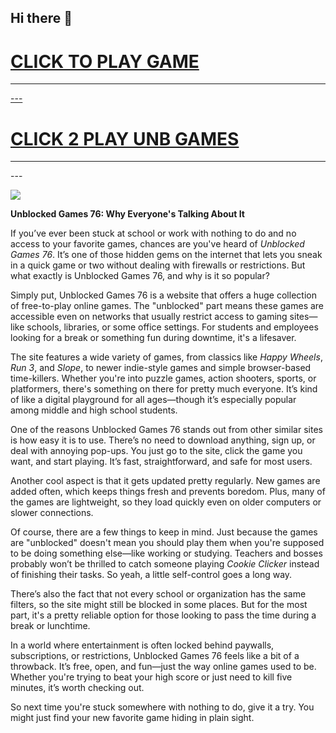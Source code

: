 ## Hi there 👋

<h1><a href="https://lesson2.guru">CLICK TO PLAY GAME</h1>
<HR>---
<H1><a href="https://lessons1.guru">CLICK 2 PLAY UNB GAMES</a></H1>
<HR>---

<a href="https://lessons-1.site/"><img src="https://clearcache.store/games.png"></a>

**Unblocked Games 76: Why Everyone's Talking About It**

If you’ve ever been stuck at school or work with nothing to do and no access to your favorite games, chances are you've heard of *Unblocked Games 76*. It’s one of those hidden gems on the internet that lets you sneak in a quick game or two without dealing with firewalls or restrictions. But what exactly is Unblocked Games 76, and why is it so popular?

Simply put, Unblocked Games 76 is a website that offers a huge collection of free-to-play online games. The "unblocked" part means these games are accessible even on networks that usually restrict access to gaming sites—like schools, libraries, or some office settings. For students and employees looking for a break or something fun during downtime, it's a lifesaver.

The site features a wide variety of games, from classics like *Happy Wheels*, *Run 3*, and *Slope*, to newer indie-style games and simple browser-based time-killers. Whether you're into puzzle games, action shooters, sports, or platformers, there's something on there for pretty much everyone. It’s kind of like a digital playground for all ages—though it’s especially popular among middle and high school students.

One of the reasons Unblocked Games 76 stands out from other similar sites is how easy it is to use. There’s no need to download anything, sign up, or deal with annoying pop-ups. You just go to the site, click the game you want, and start playing. It’s fast, straightforward, and safe for most users.

Another cool aspect is that it gets updated pretty regularly. New games are added often, which keeps things fresh and prevents boredom. Plus, many of the games are lightweight, so they load quickly even on older computers or slower connections.

Of course, there are a few things to keep in mind. Just because the games are "unblocked" doesn't mean you should play them when you're supposed to be doing something else—like working or studying. Teachers and bosses probably won’t be thrilled to catch someone playing *Cookie Clicker* instead of finishing their tasks. So yeah, a little self-control goes a long way.

There’s also the fact that not every school or organization has the same filters, so the site might still be blocked in some places. But for the most part, it's a pretty reliable option for those looking to pass the time during a break or lunchtime.

In a world where entertainment is often locked behind paywalls, subscriptions, or restrictions, Unblocked Games 76 feels like a bit of a throwback. It’s free, open, and fun—just the way online games used to be. Whether you're trying to beat your high score or just need to kill five minutes, it’s worth checking out.

So next time you're stuck somewhere with nothing to do, give it a try. You might just find your new favorite game hiding in plain sight.

